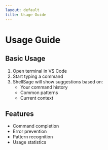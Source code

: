 ```yaml
---
layout: default
title: Usage Guide
---
```


# Usage Guide

## Basic Usage

1. Open terminal in VS Code
2. Start typing a command
3. ShellSage will show suggestions based on:
   - Your command history
   - Common patterns
   - Current context

## Features

- Command completion
- Error prevention
- Pattern recognition
- Usage statistics
